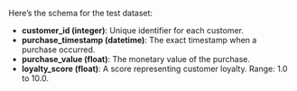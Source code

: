 Here’s the schema for the test dataset:
* **customer_id (integer)**: Unique identifier for each customer.
* **purchase_timestamp (datetime)**: The exact timestamp when a purchase occurred.
* **purchase_value (float)**: The monetary value of the purchase.
* **loyalty_score (float)**: A score representing customer loyalty. Range: 1.0 to 10.0.
